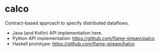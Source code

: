 # calco

Contract-based approach to specify distributed dataflows.

- Java (and Kotlin) API implementation here.
- Python API implementation: https://github.com/flame-stream/palco
- Haskell prototype: https://github.com/flame-stream/halco
